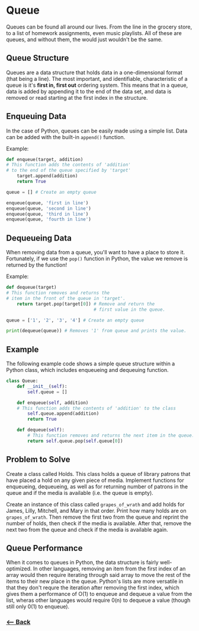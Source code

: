 # Queue

Queues can be found all around our lives. From the line in the grocery store, to a list of homework assignments, even music playlists. All of these are queues, and without them, the would just wouldn't be the same.

## Queue Structure

Queues are a data structure that holds data in a one-dimensional format (that being a line). The most important, and identifiable, characteristic of a queue is it's **first in, first out** ordering system. This means that in a queue, data is added by appending it to the end of the data set, and data is removed or read starting at the first index in the structure.

## Enqueuing Data

In the case of Python, queues can be easily made using a simple list. Data can be added with the built-in ``append()`` function.

Example:
```python
def enqueue(target, addition)
# This function adds the contents of 'addition'
# to the end of the queue specified by 'target'
    target.append(addition)
    return True

queue = [] # Create an empty queue

enqueue(queue, 'first in line')
enqueue(queue, 'second in line')
enqueue(queue, 'third in line')
enqueue(queue, 'fourth in line')

```

## Dequeueing Data

When removing data from a queue, you'll want to have a place to store it. Fortunately, if we use the ``pop()`` function in Python, the value we remove is returned by the function!

Example:
```python
def dequeue(target)
# This function removes and returns the
# item in the front of the queue in 'target'.
    return target.pop(target[0]) # Remove and return the
                                 # first value in the queue.

queue = ['1', '2', '3', '4'] # Create an empty queue

print(dequeue(queue)) # Removes '1' from queue and prints the value.
```

## Example

The following example code shows a simple queue structure within a Python class, which includes enqueueing and dequeuing function.

```python
class Queue:
    def __init__(self):
        self.queue = []

    def enqueue(self, addition)
    # This function adds the contents of 'addition' to the class
        self.queue.append(addition)
        return True

    def dequeue(self):
        # This function removes and returns the next item in the queue.
        return self.queue.pop(self.queue[0])
```

## Problem to Solve

Create a class called Holds. This class holds a queue of library patrons that have placed a hold on any given piece of media. Implement functions for enqueueing, dequeueing, as well as for returning number of patrons in the queue and if the media is available (i.e. the queue is empty).

Create an instance of this class called ``grapes_of_wrath`` and add holds for James, Lilly, Mitchell, and Mary in that order. Print how many holds are on ``grapes_of_wrath``. Then remove the first two from the queue and reprint the number of holds, then check if the media is available. After that, remove the next two from the queue and check if the media is available again.

## Queue Performance

When it comes to queues in Python, the data structure is fairly well-optimized. In other languages, removing an item from the first index of an array would then require iterating through said array to move the rest of the items to their new place in the queue. Python's lists are more versatile in that they don't requre the iteration after removing the first index, which gives them a performance of O(1) to enqueue and dequeue a value from the list, wheras other languages would require 0(n) to dequeue a value (though still only 0(1) to enqueue).

### [<-- Back](../README.md)